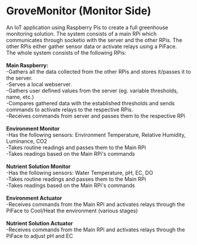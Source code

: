 # GroveMonitor (Monitor Side)
An IoT application using Raspberry Pis to create a full greenhouse monitoring solution. The system consists of a main RPi which communicates through socketio with the server and the other RPis. The other RPis either gather sensor data or activate relays using a PiFace.<br> The whole system consists of the following RPis:<br><br>
<strong>Main Raspberry:</strong><br>
-Gathers all the data collected from the other RPis and stores it/passes it to the server.<br>
-Serves a local webserver.<br>
-Gathers user defined values from the server (eg. variable thresholds, name, etc.) <br>
-Compares gathered data with the established thresholds and sends commands to activate relays to the respective RPis.<br>
-Receives commands from server and passes them to the respective RPi<br><br>
<strong>Environment Monitor</strong> <br>
-Has the following sensors: Environment Temperature, Relative Humidity, Luminance, CO2 <br>
-Takes routine readings and passes them to the Main RPi <br>
-Takes readings based on the Main RPi's commands <br><br>
<strong>Nutrient Solution Monitor</strong> <br>
-Has the following sensors: Water Temperature, pH, EC, DO <br>
-Takes routine readings and passes them to the Main RPi <br>
-Takes readings based on the Main RPi's commands <br><br>
<strong>Environment Actuator</strong><br>
-Receives commands from the Main RPi and activates relays through the PiFace to Cool/Heat the environment (various stages) <br><br>
<strong>Nutrient Solution Actuator</strong><br>
-Receives commands from the Main RPi and activates relays through the PiFace to adjust pH and EC<br><br>



